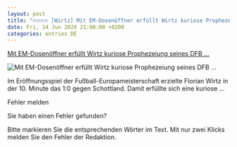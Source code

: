 ```yaml
---
layout: post
title: "🔥🔥🔥🔥 [Wirtz] Mit EM-Dosenöffner erfüllt Wirtz kuriose Prophezeiung seines DFB ..."
date: Fri, 14 Jun 2024 21:00:00 +0200
categories: entries DE
---
```

[Mit EM-Dosenöffner erfüllt Wirtz kuriose Prophezeiung seines DFB ...](https://www.focus.de/sport/fussball/em/auftaktspiel-gegen-schottland-mit-em-dosenoeffner-erfuellt-wirtz-kuriose-prophezeiung-seines-dfb-kollegen_id_260051614.html)

![Mit EM-Dosenöffner erfüllt Wirtz kuriose Prophezeiung seines DFB ...](https://p6.focus.de/img/fotos/id_260051613/wirtz-tor.jpg?im=Crop%3D%2898%2C0%2C831%2C415%29%3BResize%3D%281200%2C627%29&impolicy=perceptual&quality=mediumHigh&hash=f19b2d54baaedf69c5bbe41f39d929980ed74573369c5e8c08623e6663aa73c4)

Im Eröffnungsspiel der Fußball-Europameisterschaft erzielte Florian Wirtz in der 10. Minute das 1:0 gegen Schottland. Damit erfüllte sich eine kuriose ...

Fehler melden

Sie haben einen Fehler gefunden?

Bitte markieren Sie die entsprechenden Wörter im Text. Mit nur zwei Klicks melden Sie den Fehler der Redaktion.

